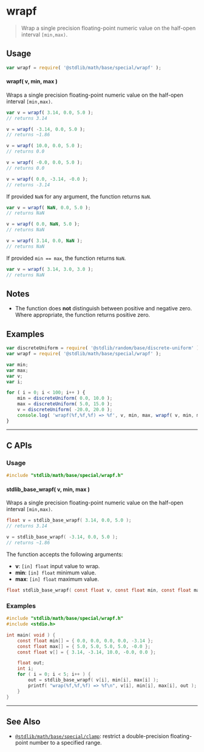 <!--

@license Apache-2.0

Copyright (c) 2022 The Stdlib Authors.

Licensed under the Apache License, Version 2.0 (the "License");
you may not use this file except in compliance with the License.
You may obtain a copy of the License at

   http://www.apache.org/licenses/LICENSE-2.0

Unless required by applicable law or agreed to in writing, software
distributed under the License is distributed on an "AS IS" BASIS,
WITHOUT WARRANTIES OR CONDITIONS OF ANY KIND, either express or implied.
See the License for the specific language governing permissions and
limitations under the License.

-->

# wrapf

> Wrap a single precision floating-point numeric value on the half-open interval `[min,max)`.

<!-- Section to include introductory text. Make sure to keep an empty line after the intro `section` element and another before the `/section` close. -->

<section class="intro">

</section>

<!-- /.intro -->

<!-- Package usage documentation. -->

<section class="usage">

## Usage

```javascript
var wrapf = require( '@stdlib/math/base/special/wrapf' );
```

#### wrapf( v, min, max )

Wraps a single precision floating-point numeric value on the half-open interval `[min,max)`.

```javascript
var v = wrapf( 3.14, 0.0, 5.0 );
// returns 3.14

v = wrapf( -3.14, 0.0, 5.0 );
// returns ~1.86

v = wrapf( 10.0, 0.0, 5.0 );
// returns 0.0

v = wrapf( -0.0, 0.0, 5.0 );
// returns 0.0

v = wrapf( 0.0, -3.14, -0.0 );
// returns -3.14
```

If provided `NaN` for any argument, the function returns `NaN`.

```javascript
var v = wrapf( NaN, 0.0, 5.0 );
// returns NaN

v = wrapf( 0.0, NaN, 5.0 );
// returns NaN

v = wrapf( 3.14, 0.0, NaN );
// returns NaN
```

If provided `min == max`, the function returns `NaN`.

```javascript
var v = wrapf( 3.14, 3.0, 3.0 );
// returns NaN
```

</section>

<!-- /.usage -->

<!-- Package usage notes. Make sure to keep an empty line after the `section` element and another before the `/section` close. -->

<section class="notes">

## Notes

-   The function does **not** distinguish between positive and negative zero. Where appropriate, the function returns positive zero.

</section>

<!-- /.notes -->

<!-- Package usage examples. -->

<section class="examples">

## Examples

<!-- eslint no-undef: "error" -->

```javascript
var discreteUniform = require( '@stdlib/random/base/discrete-uniform' );
var wrapf = require( '@stdlib/math/base/special/wrapf' );

var min;
var max;
var v;
var i;

for ( i = 0; i < 100; i++ ) {
    min = discreteUniform( 0.0, 10.0 );
    max = discreteUniform( 5.0, 15.0 );
    v = discreteUniform( -20.0, 20.0 );
    console.log( 'wrapf(%f,%f,%f) => %f', v, min, max, wrapf( v, min, max ) );
}
```

</section>

<!-- /.examples -->

<!-- C interface documentation. -->

* * *

<section class="c">

## C APIs

<!-- Section to include introductory text. Make sure to keep an empty line after the intro `section` element and another before the `/section` close. -->

<section class="intro">

</section>

<!-- /.intro -->

<!-- C usage documentation. -->

<section class="usage">

### Usage

```c
#include "stdlib/math/base/special/wrapf.h"
```

#### stdlib_base_wrapf( v, min, max )

Wraps a single precision floating-point numeric value on the half-open interval `[min,max)`.

```c
float v = stdlib_base_wrapf( 3.14, 0.0, 5.0 );
// returns 3.14

v = stdlib_base_wrapf( -3.14, 0.0, 5.0 );
// returns ~1.86
```

The function accepts the following arguments:

-   **v**: `[in] float` input value to wrap.
-   **min**: `[in] float` minimum value.
-   **max**: `[in] float` maximum value.

```c
float stdlib_base_wrapf( const float v, const float min, const float max )
```

</section>

<!-- /.usage -->

<!-- C API usage notes. Make sure to keep an empty line after the `section` element and another before the `/section` close. -->

<section class="notes">

</section>

<!-- /.notes -->

<!-- C API usage examples. -->

<section class="examples">

### Examples

```c
#include "stdlib/math/base/special/wrapf.h"
#include <stdio.h>

int main( void ) {
    const float min[] = { 0.0, 0.0, 0.0, 0.0, -3.14 };
    const float max[] = { 5.0, 5.0, 5.0, 5.0, -0.0 };
    const float v[] = { 3.14, -3.14, 10.0, -0.0, 0.0 };

    float out;
    int i;
    for ( i = 0; i < 5; i++ ) {
        out = stdlib_base_wrapf( v[i], min[i], max[i] );
        printf( "wrap(%f,%f,%f) => %f\n", v[i], min[i], max[i], out );
    }
}
```

</section>

<!-- /.examples -->

</section>

<!-- /.c -->

<!-- Section to include cited references. If references are included, add a horizontal rule *before* the section. Make sure to keep an empty line after the `section` element and another before the `/section` close. -->

<section class="references">

</section>

<!-- /.references -->

<!-- Section for related `stdlib` packages. Do not manually edit this section, as it is automatically populated. -->

<section class="related">

* * *

## See Also

-   <span class="package-name">[`@stdlib/math/base/special/clamp`][@stdlib/math/base/special/clamp]</span><span class="delimiter">: </span><span class="description">restrict a double-precision floating-point number to a specified range.</span>

</section>

<!-- /.related -->

<!-- Section for all links. Make sure to keep an empty line after the `section` element and another before the `/section` close. -->

<section class="links">

<!-- <related-links> -->

[@stdlib/math/base/special/clamp]: https://github.com/stdlib-js/stdlib/tree/develop/lib/node_modules/%40stdlib/math/base/special/clamp

<!-- </related-links> -->

</section>

<!-- /.links -->
